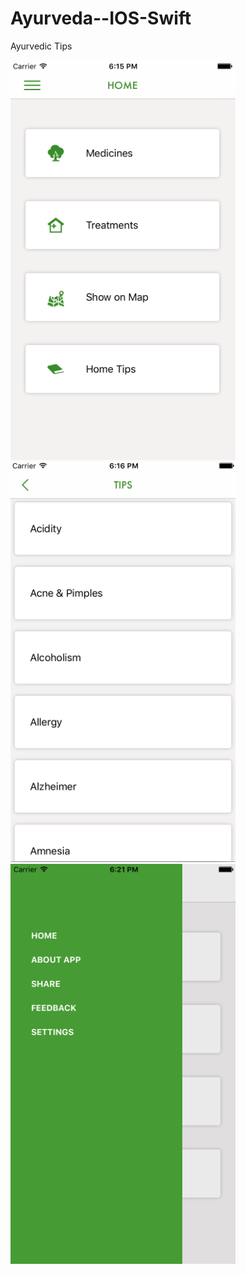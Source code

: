 # Ayurveda--IOS-Swift
Ayurvedic Tips


<img src ="Screen Shot 2017-08-30 at 6.15.45 PM.png" width="360" height="640">
<img src ="Screen Shot 2017-08-30 at 6.16.30 PM.png" width="360" height="640">
<img src ="Screen Shot 2017-08-30 at 6.21.45 PM.png" width="360" height="640">

